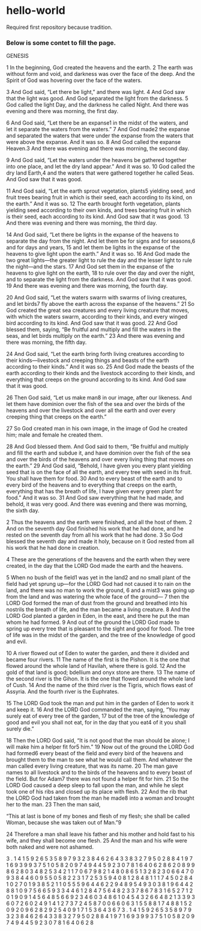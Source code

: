 # hello-world
Required first repository because tradition.

### Below is some contet to fill the page.

GENESIS

1 In the beginning, God created the heavens and the earth. 2 The earth was without form and void, and darkness was over the face of the deep. And the Spirit of God was hovering over the face of the waters.

3 And God said, “Let there be light,” and there was light. 4 And God saw that the light was good. And God separated the light from the darkness. 5 God called the light Day, and the darkness he called Night. And there was evening and there was morning, the first day.

6 And God said, “Let there be an expanse1 in the midst of the waters, and let it separate the waters from the waters.” 7 And God made2 the expanse and separated the waters that were under the expanse from the waters that were above the expanse. And it was so. 8 And God called the expanse Heaven.3 And there was evening and there was morning, the second day.

9 And God said, “Let the waters under the heavens be gathered together into one place, and let the dry land appear.” And it was so. 10 God called the dry land Earth,4 and the waters that were gathered together he called Seas. And God saw that it was good.

11 And God said, “Let the earth sprout vegetation, plants5 yielding seed, and fruit trees bearing fruit in which is their seed, each according to its kind, on the earth.” And it was so. 12 The earth brought forth vegetation, plants yielding seed according to their own kinds, and trees bearing fruit in which is their seed, each according to its kind. And God saw that it was good. 13 And there was evening and there was morning, the third day.

14 And God said, “Let there be lights in the expanse of the heavens to separate the day from the night. And let them be for signs and for seasons,6 and for days and years, 15 and let them be lights in the expanse of the heavens to give light upon the earth.” And it was so. 16 And God made the two great lights—the greater light to rule the day and the lesser light to rule the night—and the stars. 17 And God set them in the expanse of the heavens to give light on the earth, 18 to rule over the day and over the night, and to separate the light from the darkness. And God saw that it was good. 19 And there was evening and there was morning, the fourth day.

20 And God said, “Let the waters swarm with swarms of living creatures, and let birds7 fly above the earth across the expanse of the heavens.” 21 So God created the great sea creatures and every living creature that moves, with which the waters swarm, according to their kinds, and every winged bird according to its kind. And God saw that it was good. 22 And God blessed them, saying, “Be fruitful and multiply and fill the waters in the seas, and let birds multiply on the earth.” 23 And there was evening and there was morning, the fifth day.

24 And God said, “Let the earth bring forth living creatures according to their kinds—livestock and creeping things and beasts of the earth according to their kinds.” And it was so. 25 And God made the beasts of the earth according to their kinds and the livestock according to their kinds, and everything that creeps on the ground according to its kind. And God saw that it was good.

26 Then God said, “Let us make man8 in our image, after our likeness. And let them have dominion over the fish of the sea and over the birds of the heavens and over the livestock and over all the earth and over every creeping thing that creeps on the earth.”

27 	So God created man in his own image,
      in the image of God he created him;
      male and female he created them.

28 And God blessed them. And God said to them, “Be fruitful and multiply and fill the earth and subdue it, and have dominion over the fish of the sea and over the birds of the heavens and over every living thing that moves on the earth.” 29 And God said, “Behold, I have given you every plant yielding seed that is on the face of all the earth, and every tree with seed in its fruit. You shall have them for food. 30 And to every beast of the earth and to every bird of the heavens and to everything that creeps on the earth, everything that has the breath of life, I have given every green plant for food.” And it was so. 31 And God saw everything that he had made, and behold, it was very good. And there was evening and there was morning, the sixth day.

2 Thus the heavens and the earth were finished, and all the host of them. 2 And on the seventh day God finished his work that he had done, and he rested on the seventh day from all his work that he had done. 3 So God blessed the seventh day and made it holy, because on it God rested from all his work that he had done in creation.

4 	These are the generations
    of the heavens and the earth when they were created,
    in the day that the LORD God made the earth and the heavens.

5 When no bush of the field1 was yet in the land2 and no small plant of the field had yet sprung up—for the LORD God had not caused it to rain on the land, and there was no man to work the ground, 6 and a mist3 was going up from the land and was watering the whole face of the ground— 7 then the LORD God formed the man of dust from the ground and breathed into his nostrils the breath of life, and the man became a living creature. 8 And the LORD God planted a garden in Eden, in the east, and there he put the man whom he had formed. 9 And out of the ground the LORD God made to spring up every tree that is pleasant to the sight and good for food. The tree of life was in the midst of the garden, and the tree of the knowledge of good and evil.

10 A river flowed out of Eden to water the garden, and there it divided and became four rivers. 11 The name of the first is the Pishon. It is the one that flowed around the whole land of Havilah, where there is gold. 12 And the gold of that land is good; bdellium and onyx stone are there. 13 The name of the second river is the Gihon. It is the one that flowed around the whole land of Cush. 14 And the name of the third river is the Tigris, which flows east of Assyria. And the fourth river is the Euphrates.

15 The LORD God took the man and put him in the garden of Eden to work it and keep it. 16 And the LORD God commanded the man, saying, “You may surely eat of every tree of the garden, 17 but of the tree of the knowledge of good and evil you shall not eat, for in the day that you eat4 of it you shall surely die.”

18 Then the LORD God said, “It is not good that the man should be alone; I will make him a helper fit for5 him.” 19 Now out of the ground the LORD God had formed6 every beast of the field and every bird of the heavens and brought them to the man to see what he would call them. And whatever the man called every living creature, that was its name. 20 The man gave names to all livestock and to the birds of the heavens and to every beast of the field. But for Adam7 there was not found a helper fit for him. 21 So the LORD God caused a deep sleep to fall upon the man, and while he slept took one of his ribs and closed up its place with flesh. 22 And the rib that the LORD God had taken from the man he made8 into a woman and brought her to the man. 23 Then the man said,

“This at last is bone of my bones
  and flesh of my flesh;
she shall be called Woman,
  because she was taken out of Man.”9

24 Therefore a man shall leave his father and his mother and hold fast to his wife, and they shall become one flesh. 25 And the man and his wife were both naked and were not ashamed.

3
.
1
4
1
5
9
2
6
5
3
5
8
9
7
9
3
2
3
8
4
6
2
6
4
3
3
8
3
2
7
9
5
0
2
8
8
4
1
9
7
1
6
9
3
9
9
3
7
5
1
0
5
8
2
0
9
7
4
9
4
4
5
9
2
3
0
7
8
1
6
4
0
6
2
8
6
2
0
8
9
9
8
6
2
8
0
3
4
8
2
5
3
4
2
1
1
7
0
6
7
9
8
2
1
4
8
0
8
6
5
1
3
2
8
2
3
0
6
6
4
7
0
9
3
8
4
4
6
0
9
5
5
0
5
8
2
2
3
1
7
2
5
3
5
9
4
0
8
1
2
8
4
8
1
1
1
7
4
5
0
2
8
4
1
0
2
7
0
1
9
3
8
5
2
1
1
0
5
5
5
9
6
4
4
6
2
2
9
4
8
9
5
4
9
3
0
3
8
1
9
6
4
4
2
8
8
1
0
9
7
5
6
6
5
9
3
3
4
4
6
1
2
8
4
7
5
6
4
8
2
3
3
7
8
6
7
8
3
1
6
5
2
7
1
2
0
1
9
0
9
1
4
5
6
4
8
5
6
6
9
2
3
4
6
0
3
4
8
6
1
0
4
5
4
3
2
6
6
4
8
2
1
3
3
9
3
6
0
7
2
6
0
2
4
9
1
4
1
2
7
3
7
2
4
5
8
7
0
0
6
6
0
6
3
1
5
5
8
8
1
7
4
8
8
1
5
2
0
9
2
0
9
6
2
8
2
9
2
5
4
0
9
1
7
1
5
3
6
4
3
6
7
3
.
1
4
1
5
9
2
6
5
3
5
8
9
7
9
3
2
3
8
4
6
2
6
4
3
3
8
3
2
7
9
5
0
2
8
8
4
1
9
7
1
6
9
3
9
9
3
7
5
1
0
5
8
2
0
9
7
4
9
4
4
5
9
2
3
0
7
8
1
6
4
0
6
2
8